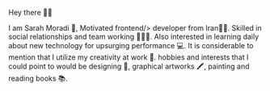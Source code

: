Hey there 👩‍💻
<!-- <hr/> -->

I am Sarah Moradi 👩, Motivated frontend/> developer from Iran🐱‍👤. Skilled in social
relationships and team working 🙋‍♀🤝. Also
interested in learning daily about new
technology for upsurging performance 💻. It is considerable to mention that I
utilize my creativity at work 🌈. hobbies and
interests that I could point to would be
designing 🌊, graphical artworks 🖍, painting
and reading books 📚.

<!-- Languages :
![Alt text](https://fastupload.io/en/jBKDhc3N1tQ4hzx/preview "Optional title")
<img src="https://fastupload.io/en/jBKDhc3N1tQ4hzx/file" alt="Alt text" title="Optional title" /> -->
